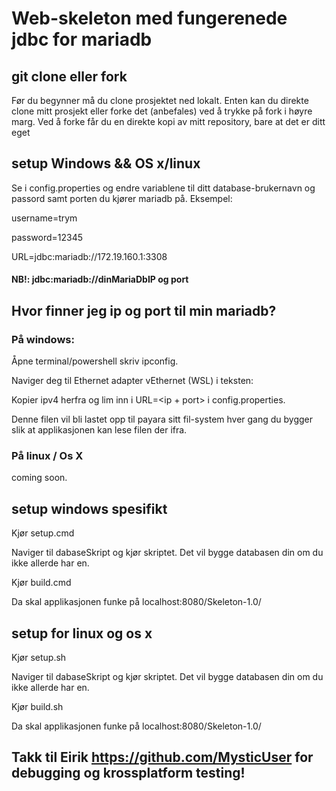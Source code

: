 # Web-skeleton med fungerenede jdbc for mariadb

## git clone eller fork
Før du begynner må du clone prosjektet ned lokalt.
Enten kan du direkte clone mitt prosjekt eller forke det (anbefales) ved å trykke på fork i høyre marg. 
Ved å forke får du en direkte kopi av mitt repository, bare at det er ditt eget

## setup Windows && OS x/linux
Se i config.properties og endre variablene til ditt database-brukernavn og passord samt porten du kjører mariadb på.
Eksempel:

username=trym

password=12345

URL=jdbc:mariadb://172.19.160.1:3308

#### NB!: jdbc:mariadb://dinMariaDbIP og port

## Hvor finner jeg ip og port til min mariadb?
### På windows:
Åpne terminal/powershell skriv ipconfig.

Naviger deg til Ethernet adapter vEthernet (WSL) i teksten:

Kopier ipv4 herfra og lim inn i URL=<ip + port> i config.properties.

Denne filen vil bli lastet opp til payara sitt fil-system hver gang du bygger slik at applikasjonen kan lese filen der ifra. 

### På linux / Os X
coming soon.

## setup windows spesifikt
Kjør setup.cmd

Naviger til dabaseSkript og kjør skriptet. Det vil bygge databasen din om du ikke allerde har en.

Kjør build.cmd

Da skal applikasjonen funke på localhost:8080/Skeleton-1.0/


## setup for linux og os x
Kjør setup.sh

Naviger til dabaseSkript og kjør skriptet. Det vil bygge databasen din om du ikke allerde har en.

Kjør build.sh

Da skal applikasjonen funke på localhost:8080/Skeleton-1.0/


## Takk til Eirik https://github.com/MysticUser for debugging og krossplatform testing!
